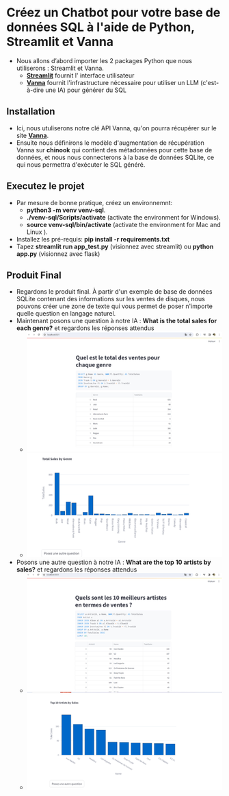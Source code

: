# **Créez un Chatbot pour votre base de données SQL à l'aide de Python, Streamlit et Vanna**
 - Nous allons d’abord importer les 2 packages Python que nous utiliserons : Streamlit et Vanna.
   - [**Streamlit**](https://streamlit.io/) fournit l' interface utilisateur
   - [**Vanna**](https://vanna.ai/) fournit l'infrastructure nécessaire pour utiliser un LLM (c'est-à-dire une IA) pour générer du SQL
## Installation
 - Ici, nous utuliserons notre clé API Vanna, qu'on pourra récupérer sur le site [**Vanna**](https://vanna.ai/).
 - Ensuite nous définirons le modèle d'augmentation de récupération Vanna sur **chinook** qui contient des métadonnées pour cette base de données, et nous nous connecterons à la base de données SQLite, ce qui nous permettra 
  d'exécuter le SQL généré.

## Executez le projet
 - Par mesure de bonne pratique, créez un environnemnt:
   - **python3 -m venv venv-sql**.
   - **./venv-sql/Scripts/activate** (activate the environment for Windows).
   - **source venv-sql/bin/activate** (activate the environment for Mac and Linux ).
 - Installez les pré-requis: **pip install -r requirements.txt**
 - Tapez **streamlit run app_test.py** (visionnez avec streamlit) ou **python app.py** (visionnez avec flask)

## Produit Final
 - Regardons le produit final. À partir d'un exemple de base de données SQLite contenant des informations sur les ventes de disques,
    nous pouvons créer une zone de texte qui vous permet de poser n'importe quelle question en langage naturel.
- Maintenant posons une question à notre IA : **What is the total sales for each genre?** et regardons les réponses attendus
   - ![Montrer le code SQL généré et le Tableau correspondant](output_question1.PNG)
   - ![Utilisez l'IA pour générer un graphique et l'afficher](graphe-question1.PNG)
- Posons une autre question à notre IA : **What are the top 10 artists by sales?** et regardons les réponses attendus
  - ![Montrer le code SQL généré et le Tableau correspondant](output-question2.PNG)
  - ![Utilisez l'IA pour générer un graphique et l'afficher](graphe-question2.PNG)
